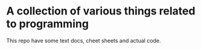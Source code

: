 # A collection of various things related to programming

This repo have some text docs, cheet sheets and actual code.  
